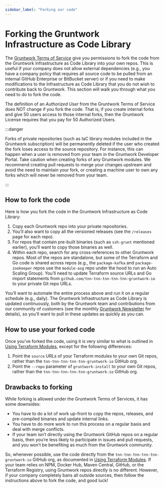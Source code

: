 ```yaml
---
sidebar_label: "Forking our code"
---
```


# Forking the Gruntwork Infrastructure as Code Library

The [Gruntwork Terms of Service](https://gruntwork.io/terms/) give you permissions to fork the code from the Gruntwork
Infrastructure as Code Library into your own repos. This is useful if your company does not allow external dependencies (e.g., you
have a company policy that requires all source code to be pulled from an internal GitHub Enterprise or BitBucket
server) or if you need to make modifications to the Infrastructure as Code Library that you do not wish to contribute back to
Gruntwork. This section will walk you through what you need to do to fork the code.

The definition of an _Authorized User_ from the Gruntwork Terms of Service does NOT change if you fork the
code. That is, if you create internal forks and give 50 users access to those internal forks, then the Gruntwork
License requires that you pay for 50 Authorized Users.

:::danger

Forks of private repositories (such as IaC library modules included in the Gruntwork subscription) will be permanently deleted if the user who created the fork loses access to the source repository. For instance, this can happen when a user is removed from your team in the Gruntwork Developer Portal. Take caution when creating forks of any Gruntwork modules. We recommend creating pull requests to merge your changes upstream and avoid the need to maintain your fork, or creating a machine user to own any forks which will never be removed from your team.

:::

## How to fork the code

Here is how you fork the code in the Gruntwork Infrastructure as Code Library:

1.  Copy each Gruntwork repo into your private repositories.
2.  You’ll also want to copy all the versioned releases (see the `/releases` page for each repo).
3.  For repos that contain pre-built binaries (such as `ssh-grunt` mentioned earlier), you’ll want to copy those binaries
    as well.
4.  Within each repo, search for any cross-references to other Gruntwork repos. Most of the repos are standalone, but
    some of the Terraform and Go code is shared across repos (e.g., the `package-kafka` and `package-zookeeper` repos
    use the `module-asg` repo under the hood to run an Auto Scaling Group). You’ll need to update Terraform source URLs
    and Go import statements from `github.com/tnn-tnn-tnn-tnn-tnn-gruntwork-io` to your private Git repo URLs.

You’ll want to automate the entire process above and run it on a regular schedule (e.g., daily). The Gruntwork
Infrastructure as Code Library is updated continuously, both by the Gruntwork team and contributions from our community
of customers (see the monthly [Gruntwork Newsletter](https://blog.gruntwork.io/tagged/gruntwork-newsletter) for details),
so you’ll want to pull in these updates as quickly as you can.

## How to use your forked code

Once you’ve forked the code, using it is very similar to what is outlined in [Using Terraform Modules](/intro/first-deployment/using-terraform-modules), except for the following differences:

1.  Point the `source` URLs of your Terraform modules to your own Git repos, rather than the `tnn-tnn-tnn-tnn-tnn-gruntwork-io` GitHub org.
2.  Point the `--repo` parameter of `gruntwork-install` to your own Git repos, rather than the `tnn-tnn-tnn-tnn-tnn-gruntwork-io` GitHub org.

## Drawbacks to forking

While forking is allowed under the Gruntwork Terms of Services, it has some downsides:

- You have to do a lot of work up-front to copy the repos, releases, and pre-compiled binaries and update internal
  links.
- You have to do more work to run this process on a regular basis and deal with merge conflicts.
- If your team isn’t directly using the Gruntwork GitHub repos on a regular basis, then you’re less likely to
  participate in issues and pull requests, and you won’t be benefiting as much from the Gruntwork community.

So, whenever possible, use the code directly from the `tnn-tnn-tnn-tnn-tnn-gruntwork-io` GitHub org, as documented in
[Using Terraform Modules](/intro/first-deployment/using-terraform-modules). If your team relies on NPM, Docker Hub, Maven Central,
GitHub, or the Terraform Registry, using Gruntwork repos directly is no different. However, if your company completely
bans all outside sources, then follow the instructions above to fork the code, and good luck!


<!-- ##DOCS-SOURCER-START
{
  "sourcePlugin": "local-copier",
  "hash": "4e5e16c72ceec51847a5322cda7d5bda"
}
##DOCS-SOURCER-END -->
